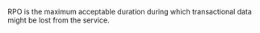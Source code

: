 RPO is the maximum acceptable duration during which transactional data might be lost from the service.
